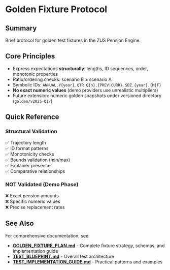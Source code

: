 # Golden Fixture Protocol

## Summary
Brief protocol for golden test fixtures in the ZUS Pension Engine.

## Core Principles

- Express expectations **structurally**: lengths, ID sequences, order, monotonic properties
- Ratio/ordering checks: scenario B ≥ scenario A
- Symbolic IDs: `ANNUAL.Y{year}`, `QTR.Q{n}.{PREV|CURR}`, `SDZ.{year}.{M|F}`
- **No exact numeric values** (demo providers use unrealistic multipliers)
- Future extension: numeric golden snapshots under versioned directory (`golden/v2025-Q1/`)

## Quick Reference

### Structural Validation
✅ Trajectory length  
✅ ID format patterns  
✅ Monotonicity checks  
✅ Bounds validation (min/max)  
✅ Explainer presence  
✅ Comparative relationships  

### NOT Validated (Demo Phase)
❌ Exact pension amounts  
❌ Specific numeric values  
❌ Precise replacement rates  

## See Also

For comprehensive documentation, see:
- **[GOLDEN_FIXTURE_PLAN.md](./GOLDEN_FIXTURE_PLAN.md)** - Complete fixture strategy, schemas, and implementation guide
- **[TEST_BLUEPRINT.md](./TEST_BLUEPRINT.md)** - Overall test architecture
- **[TEST_IMPLEMENTATION_GUIDE.md](./TEST_IMPLEMENTATION_GUIDE.md)** - Practical patterns and examples
